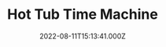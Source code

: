 ---
title: "Hot Tub Time Machine"
year: 2010
date: 2022-08-11T15:13:41.000Z
permalink: /almanac/movies/2022-08-11-hot-tub-time-machine/index.html
link: https://letterboxd.com/rknightuk/film/hot-tub-time-machine/1/
rating: 3
tmdbid: 23048
---